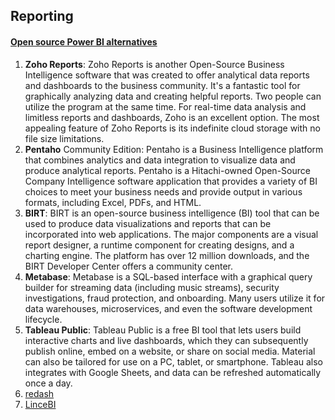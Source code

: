 ## Reporting
#### [Open source Power BI alternatives](https://www.reddit.com/r/selfhosted/comments/tqz1vz/comment/i2yctoe/?utm_source=share&utm_medium=web3x&utm_name=web3xcss&utm_term=1&utm_content=share_button)

1. **Zoho Reports**: Zoho Reports is another Open-Source Business Intelligence software that was created to offer analytical data reports and dashboards to the business community. It's a fantastic tool for graphically analyzing data and creating helpful reports. Two people can utilize the program at the same time. For real-time data analysis and limitless reports and dashboards, Zoho is an excellent option. The most appealing feature of Zoho Reports is its indefinite cloud storage with no file size limitations.
2. **Pentaho** Community Edition: Pentaho is a Business Intelligence platform that combines analytics and data integration to visualize data and produce analytical reports. Pentaho is a Hitachi-owned Open-Source Company Intelligence software application that provides a variety of BI choices to meet your business needs and provide output in various formats, including Excel, PDFs, and HTML.
3. **BIRT**: BIRT is an open-source business intelligence (BI) tool that can be used to produce data visualizations and reports that can be incorporated into web applications. The major components are a visual report designer, a runtime component for creating designs, and a charting engine. The platform has over 12 million downloads, and the BIRT Developer Center offers a community center.
4. **Metabase**: Metabase is a SQL-based interface with a graphical query builder for streaming data (including music streams), security investigations, fraud protection, and onboarding. Many users utilize it for data warehouses, microservices, and even the software development lifecycle.
5. **Tableau Public**: Tableau Public is a free BI tool that lets users build interactive charts and live dashboards, which they can subsequently publish online, embed on a website, or share on social media. Material can also be tailored for use on a PC, tablet, or smartphone. Tableau also integrates with Google Sheets, and data can be refreshed automatically once a day.
6. [redash](https://github.com/getredash/redash)
7. [LinceBI](https://www.lincebi.com/)
